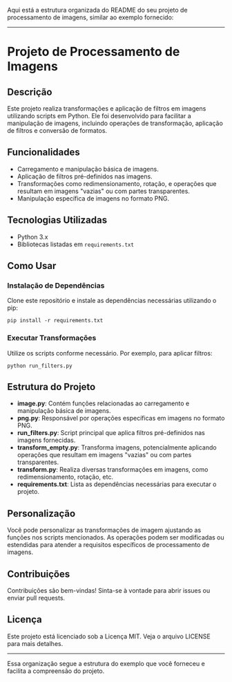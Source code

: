 Aqui está a estrutura organizada do README do seu projeto de processamento de imagens, similar ao exemplo fornecido:

---

# Projeto de Processamento de Imagens

## Descrição
Este projeto realiza transformações e aplicação de filtros em imagens utilizando scripts em Python. Ele foi desenvolvido para facilitar a manipulação de imagens, incluindo operações de transformação, aplicação de filtros e conversão de formatos.

## Funcionalidades
- Carregamento e manipulação básica de imagens.
- Aplicação de filtros pré-definidos nas imagens.
- Transformações como redimensionamento, rotação, e operações que resultam em imagens "vazias" ou com partes transparentes.
- Manipulação específica de imagens no formato PNG.

## Tecnologias Utilizadas
- Python 3.x
- Bibliotecas listadas em `requirements.txt`

## Como Usar

### Instalação de Dependências
Clone este repositório e instale as dependências necessárias utilizando o pip:

```
pip install -r requirements.txt
```

### Executar Transformações
Utilize os scripts conforme necessário. Por exemplo, para aplicar filtros:

```
python run_filters.py
```

## Estrutura do Projeto
- **image.py**: Contém funções relacionadas ao carregamento e manipulação básica de imagens.
- **png.py**: Responsável por operações específicas em imagens no formato PNG.
- **run_filters.py**: Script principal que aplica filtros pré-definidos nas imagens fornecidas.
- **transform_empty.py**: Transforma imagens, potencialmente aplicando operações que resultam em imagens "vazias" ou com partes transparentes.
- **transform.py**: Realiza diversas transformações em imagens, como redimensionamento, rotação, etc.
- **requirements.txt**: Lista as dependências necessárias para executar o projeto.

## Personalização
Você pode personalizar as transformações de imagem ajustando as funções nos scripts mencionados. As operações podem ser modificadas ou estendidas para atender a requisitos específicos de processamento de imagens.

## Contribuições
Contribuições são bem-vindas! Sinta-se à vontade para abrir issues ou enviar pull requests.

## Licença
Este projeto está licenciado sob a Licença MIT. Veja o arquivo LICENSE para mais detalhes.

---

Essa organização segue a estrutura do exemplo que você forneceu e facilita a compreensão do projeto.
